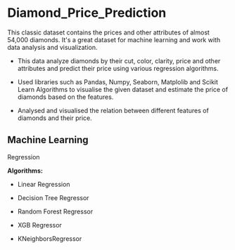# Diamond_Price_Prediction
This classic dataset contains the prices and other attributes of almost 54,000 diamonds. It's a great dataset for machine learning and work with data analysis and visualization.

* This data analyze diamonds by their cut, color, clarity, price and other attributes and predict their price using various regression algorithms.

* Used libraries such as Pandas, Numpy, Seaborn, Matplolib and Scikit Learn Algorithms to visualise the given dataset and estimate the price of diamonds based on the features.

* Analysed and visualised the relation between different features of diamonds and their price.

## **Machine Learning**

Regression

**Algorithms:**

* Linear Regression

* Decision Tree Regressor

* Random Forest Regressor

* XGB Regressor

* KNeighborsRegressor 
